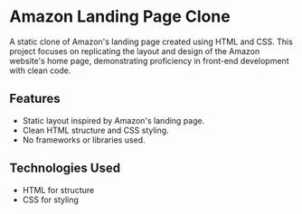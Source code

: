# Amazon Landing Page Clone

A static clone of Amazon's landing page created using HTML and CSS. This project focuses on replicating the layout and design of the Amazon website's home page, demonstrating proficiency in front-end development with clean code.

## Features
- Static layout inspired by Amazon's landing page.
- Clean HTML structure and CSS styling.
- No frameworks or libraries used.

## Technologies Used
- HTML for structure
- CSS for styling
